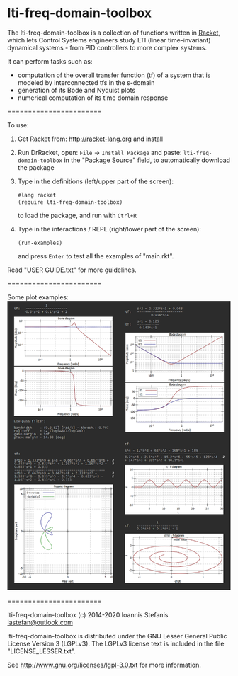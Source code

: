 lti-freq-domain-toolbox
=======================

The lti-freq-domain-toolbox is a collection of functions written in [Racket](http://racket-lang.org), which lets Control Systems engineers study LTI (linear time-invariant) dynamical systems - from PID controllers to more complex systems.

It can perform tasks such as:
* computation of the overall transfer function (tf) of a system that is modeled by interconnected tfs in the s-domain
* generation of its Bode and Nyquist plots
* numerical computation of its time domain response

=======================

To use:

1. Get Racket from: http://racket-lang.org and install

2. Run DrRacket, open: ```File``` -> ```Install Package``` and paste: ```lti-freq-domain-toolbox``` in the "Package Source" field, to automatically download the package

3. Type in the definitions (left/upper part of the screen):
   ```
   #lang racket
   (require lti-freq-domain-toolbox)
   ```
   to load the package, and run with ```Ctrl+R```

5. Type in the interactions / REPL (right/lower part of the screen):
   ```
   (run-examples)
   ```
   and press ```Enter``` to test all the examples of "main.rkt".

Read "USER GUIDE.txt" for more guidelines.

=======================

Some plot examples:
![plot examples](https://github.com/iastefan/lti-freq-domain-toolbox/blob/master/plots.png)


=======================

lti-freq-domain-toolbox (c) 2014-2020 Ioannis Stefanis <iastefan@outlook.com>

lti-freq-domain-toolbox is distributed under the GNU Lesser General Public License Version 3 (LGPLv3). 
The LGPLv3 license text is included in the file "LICENSE_LESSER.txt".

See http://www.gnu.org/licenses/lgpl-3.0.txt for more information.
